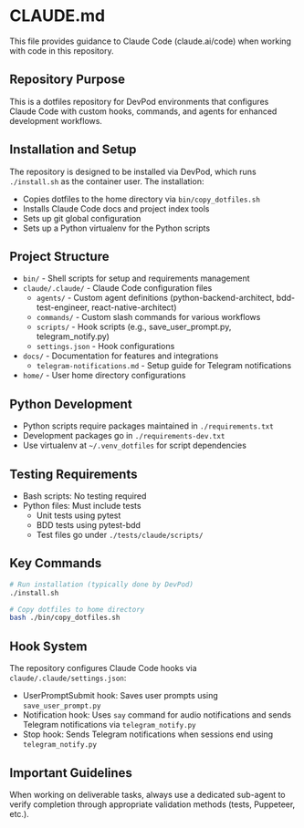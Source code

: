 # CLAUDE.md

This file provides guidance to Claude Code (claude.ai/code) when working with code in this repository.

## Repository Purpose

This is a dotfiles repository for DevPod environments that configures Claude Code with custom hooks, commands, and agents for enhanced development workflows.

## Installation and Setup

The repository is designed to be installed via DevPod, which runs `./install.sh` as the container user. The installation:
- Copies dotfiles to the home directory via `bin/copy_dotfiles.sh`
- Installs Claude Code docs and project index tools
- Sets up git global configuration
- Sets up a Python virtualenv for the Python scripts

## Project Structure

- `bin/` - Shell scripts for setup and requirements management
- `claude/.claude/` - Claude Code configuration files
  - `agents/` - Custom agent definitions (python-backend-architect, bdd-test-engineer, react-native-architect)
  - `commands/` - Custom slash commands for various workflows
  - `scripts/` - Hook scripts (e.g., save_user_prompt.py, telegram_notify.py)
  - `settings.json` - Hook configurations
- `docs/` - Documentation for features and integrations
  - `telegram-notifications.md` - Setup guide for Telegram notifications
- `home/` - User home directory configurations

## Python Development

- Python scripts require packages maintained in `./requirements.txt`
- Development packages go in `./requirements-dev.txt`
- Use virtualenv at `~/.venv_dotfiles` for script dependencies

## Testing Requirements

- Bash scripts: No testing required
- Python files: Must include tests
  - Unit tests using pytest
  - BDD tests using pytest-bdd
  - Test files go under `./tests/claude/scripts/`

## Key Commands

```bash
# Run installation (typically done by DevPod)
./install.sh

# Copy dotfiles to home directory
bash ./bin/copy_dotfiles.sh
```

## Hook System

The repository configures Claude Code hooks via `claude/.claude/settings.json`:
- UserPromptSubmit hook: Saves user prompts using `save_user_prompt.py`
- Notification hook: Uses `say` command for audio notifications and sends Telegram notifications via `telegram_notify.py`
- Stop hook: Sends Telegram notifications when sessions end using `telegram_notify.py`

## Important Guidelines

When working on deliverable tasks, always use a dedicated sub-agent to verify completion through appropriate validation methods (tests, Puppeteer, etc.).